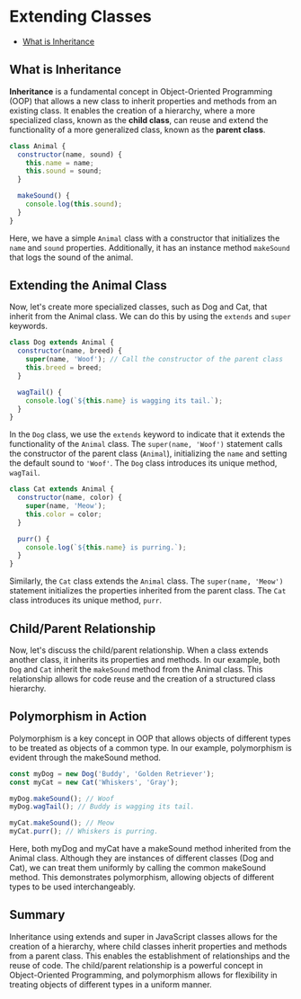 # Extending Classes

- [What is Inheritance](#what-is-inheritance)

## What is Inheritance

__Inheritance__ is a fundamental concept in Object-Oriented Programming (OOP) that allows a new class to inherit properties and methods from an existing class. It enables the creation of a hierarchy, where a more specialized class, known as the __child class__, can reuse and extend the functionality of a more generalized class, known as the __parent class__.

```js
class Animal {
  constructor(name, sound) {
    this.name = name;
    this.sound = sound;
  }

  makeSound() {
    console.log(this.sound);
  }
}
```
Here, we have a simple `Animal` class with a constructor that initializes the `name` and `sound` properties. Additionally, it has an instance method `makeSound` that logs the sound of the animal.

## Extending the Animal Class

Now, let's create more specialized classes, such as Dog and Cat, that inherit from the Animal class. We can do this by using the `extends` and `super` keywords.

```js
class Dog extends Animal {
  constructor(name, breed) {
    super(name, 'Woof'); // Call the constructor of the parent class
    this.breed = breed;
  }

  wagTail() {
    console.log(`${this.name} is wagging its tail.`);
  }
}
```

In the `Dog` class, we use the `extends` keyword to indicate that it extends the functionality of the `Animal` class. The `super(name, 'Woof')` statement calls the constructor of the parent class (`Animal`), initializing the `name` and setting the default sound to `'Woof'`. The `Dog` class introduces its unique method, `wagTail`.

```js
class Cat extends Animal {
  constructor(name, color) {
    super(name, 'Meow');
    this.color = color;
  }

  purr() {
    console.log(`${this.name} is purring.`);
  }
}
```

Similarly, the `Cat` class extends the `Animal` class. The `super(name, 'Meow')` statement initializes the properties inherited from the parent class. The `Cat` class introduces its unique method, `purr`.

## Child/Parent Relationship

Now, let's discuss the child/parent relationship. When a class extends another class, it inherits its properties and methods. In our example, both `Dog` and `Cat` inherit the `makeSound` method from the Animal class. This relationship allows for code reuse and the creation of a structured class hierarchy.


## Polymorphism in Action
Polymorphism is a key concept in OOP that allows objects of different types to be treated as objects of a common type. In our example, polymorphism is evident through the makeSound method.

```js
const myDog = new Dog('Buddy', 'Golden Retriever');
const myCat = new Cat('Whiskers', 'Gray');

myDog.makeSound(); // Woof
myDog.wagTail(); // Buddy is wagging its tail.

myCat.makeSound(); // Meow
myCat.purr(); // Whiskers is purring.
```
Here, both myDog and myCat have a makeSound method inherited from the Animal class. Although they are instances of different classes (Dog and Cat), we can treat them uniformly by calling the common makeSound method. This demonstrates polymorphism, allowing objects of different types to be used interchangeably.

## Summary
Inheritance using extends and super in JavaScript classes allows for the creation of a hierarchy, where child classes inherit properties and methods from a parent class. This enables the establishment of relationships and the reuse of code. The child/parent relationship is a powerful concept in Object-Oriented Programming, and polymorphism allows for flexibility in treating objects of different types in a uniform manner.